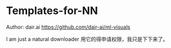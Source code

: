 # Templates-for-NN
Author: dair.ai
https://github.com/dair-ai/ml-visuals

I am just a natural downloader
用它的得申请权限，我只是下下来了。
